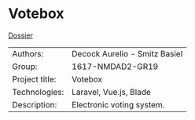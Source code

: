 # Votebox
[Dossier](docs/dossier.md)
<table>
  <tr>
    <td>Authors:</td>
    <td>Decock Aurelio - Smitz Basiel</td>
  </tr>
  <tr>
    <td>Group:</td>
    <td>1617-NMDAD2-GR19</td>
  <tr>
    <td>Project title:</td>
    <td>Votebox</td>
  </tr>
  <tr>
    <td>Technologies:</td>
    <td>Laravel, Vue.js, Blade</td>
  </tr>
  <tr>
    <td>Description:</td>
    <td>
        Electronic voting system.
    </td>
  </tr>
</table>
